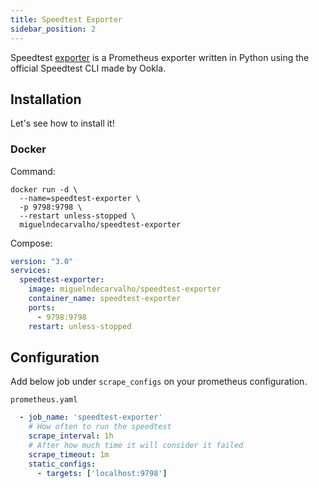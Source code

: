 ```yaml
---
title: Speedtest Exporter
sidebar_position: 2
---
```


Speedtest [exporter](https://github.com/MiguelNdeCarvalho/speedtest-exporter) is a Prometheus exporter
written in Python using the official Speedtest CLI made by Ookla.

## Installation

Let's see how to install it!

### Docker

Command:

```shell
docker run -d \
  --name=speedtest-exporter \
  -p 9798:9798 \
  --restart unless-stopped \
  miguelndecarvalho/speedtest-exporter
```

Compose:

```yaml
version: "3.0"
services:
  speedtest-exporter:
    image: miguelndecarvalho/speedtest-exporter
    container_name: speedtest-exporter
    ports:
      - 9798:9798
    restart: unless-stopped
```

## Configuration

Add below job under `scrape_configs` on your prometheus configuration.

`prometheus.yaml`

```yaml
  - job_name: 'speedtest-exporter'
    # How often to run the speedtest
    scrape_interval: 1h
    # After how much time it will consider it failed
    scrape_timeout: 1m
    static_configs:
      - targets: ['localhost:9798']
```
